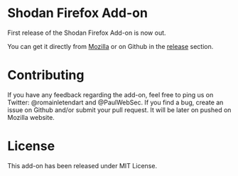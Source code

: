 Shodan Firefox Add-on
=====

First release of the Shodan Firefox Add-on is now out. 

You can get it directly from [Mozilla](https://addons.mozilla.org/fr/firefox/addon/shodan_io/) or on Github in the [release](https://github.com/PaulSec/Shodan-Firefox-Addon/releases) section. 

Contributing
====

If you have any feedback regarding the add-on, feel free to ping us on Twitter: @romainletendart and @PaulWebSec. 
If you find a bug, create an issue on Github and/or submit your pull request. It will be later on pushed on Mozilla website. 


License
====

This add-on has been released under MIT License. 
